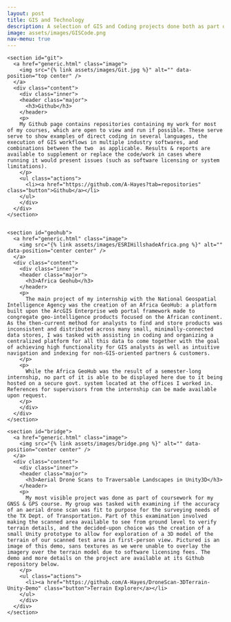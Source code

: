 ```yaml
---
layout: post
title: GIS and Technology
description: A selection of GIS and Coding projects done both as part of coursework or otherwise.
image: assets/images/GISCode.png
nav-menu: true
---
```


<div id="main">

  <section id="items" class="spotlights">
  
    <section id="git">
      <a href="generic.html" class="image">
        <img src="{% link assets/images/Git.jpg %}" alt="" data-position="top center" />
      </a>
      <div class="content">
        <div class="inner">
        <header class="major">
          <h3>Github</h3>
        </header>
        <p>
        My Github page contains repositories containing my work for most of my courses, which are open to view and run if possible. These serve serve to show examples of direct coding in several languages, the execution of GIS workflows in multiple industry softwares, and combinations between the two  as applicable. Results & reports are available to supplement or replace the code/work in cases where running it would present issues (such as software licensing or system limitations). 
        </p>
        <ul class="actions">
          <li><a href="https://github.com/A-Hayes?tab=repositories" class="button">Github</a></li>
        </ul>
        </div>
      </div>
    </section>
  
  
    <section id="geohub">
      <a href="generic.html" class="image">
        <img src="{% link assets/images/ESRIHillshadeAfrica.png %}" alt="" data-position="center center" />
      </a>
      <div class="content">
        <div class="inner"> 
        <header class="major">
          <h3>Africa Geohub</h3>
        </header>
        <p>
          The main project of my internship with the National Geospatial Intelligence Agency was the creation of an Africa GeoHub: a platform built upon the ArcGIS Enterprise web portal framework made to congregate geo-intelligence products focused on the African continent. As the then-current method for analysts to find and store products was inconsistent and distributed across many small, minimally-connected data stores, I was tasked with assisting in coding and organizing a centralized platform for all this data to come together with the goal of achieving high functionality for GIS analysts as well as intuitive navigation and indexing for non-GIS-oriented partners & customers. 
        </p>
        <p>
          While the Africa GeoHub was the result of a semester-long internship, no part of it is able to be displayed here due to it being hosted on a secure govt. system located at the offices I worked in. References for supervisors from the internship can be made available upon request.
        </p>
        </div>
      </div>
    </section>
    
    <section id="bridge">
      <a href="generic.html" class="image">
        <img src="{% link assets/images/bridge.png %}" alt="" data-position="center center" />
      </a>
      <div class="content">
        <div class="inner">
        <header class="major">
          <h3>Aerial Drone Scans to Traversable Landscapes in Unity3D</h3>
        </header>
        <p>
          My most visible project was done as part of coursework for my GNSS & GPS course. My group was tasked with examining if the accuracy of an aerial drone scan was fit to purpose for the surveying needs of the TX Dept. of Transportation. Part of this examination involved making the scanned area available to see from ground level to verify terrain details, and the decided-upon choice was the creation of a small Unity prototype to allow for exploration of a 3D model of the terrain of our scanned test area in first-person view. Pictured is an image of this demo, sans textures as we were unable to overlay the imagery over the terrain model due to software licensing fees. The demo and more details on the project are available at its Github repository below. 
        </p>
        <ul class="actions">
          <li><a href="https://github.com/A-Hayes/DroneScan-3DTerrain-Unity-Demo" class="button">Terrain Explorer</a></li>
        </ul>
        </div>
      </div>
    </section>
  
  </section>

</div>